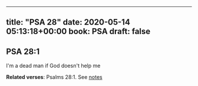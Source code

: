
---
title: "PSA 28"
date: 2020-05-14 05:13:18+00:00
book: PSA
draft: false
---

## PSA 28:1

I'm a dead man if God doesn't help me

**Related verses**: Psalms 28:1. See [notes](https://my.bible.com/notes/3429071683771424971)

